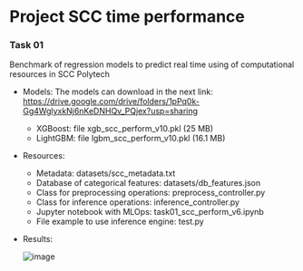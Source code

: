 # Project SCC time performance

### Task 01  
Benchmark of regression models to predict real time using of computational resources in SCC Polytech

* Models:
  The models can download in the next link:  
  https://drive.google.com/drive/folders/1pPq0k-Gg4WglyxkNj6nKeDNHQv_PQjex?usp=sharing   
  - XGBoost: file xgb_scc_perform_v10.pkl (25 MB) 
  - LightGBM: file lgbm_scc_perform_v10.pkl (16.1 MB)  
* Resources:
  - Metadata: datasets/scc_metadata.txt  
  - Database of categorical features: datasets/db_features.json  
  - Class for preprocessing operations: preprocess_controller.py  
  - Class for inference operations: inference_controller.py  
  - Jupyter notebook with MLOps: task01_scc_perform_v6.ipynb  
  - File example to use inference engine: test.py  
* Results:
    
  ![image](https://github.com/HoltechHard/project_scc_performance/assets/35493202/a0907c04-64c1-469d-8dee-06d652cbeb22)

